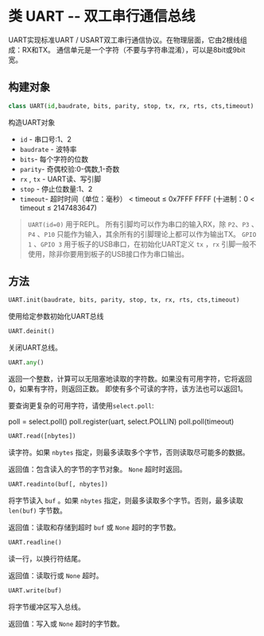 类 UART -- 双工串行通信总线
=============================================

UART实现标准UART / USART双工串行通信协议。在物理层面，它由2根线组成：RX和TX。
通信单元是一个字符（不要与字符串混淆），可以是8bit或9bit宽。


构建对象
------------

```python
class UART(id,baudrate, bits, parity, stop, tx, rx, rts, cts,timeout)
```

构造UART对象

- ``id`` - 串口号:1、2  
- ``baudrate`` - 波特率
- ``bits``- 每个字符的位数
- ``parity``- 奇偶校验:0-偶数,1-奇数
- ``rx`` , ``tx`` - UART读、写引脚
- ``stop`` - 停止位数量:1、2
- ``timeout``- 超时时间（单位：毫秒） < timeout ≤ 0x7FFF FFFF (十进制：0 < timeout ≤ 2147483647)




> ``UART(id=0)`` 用于REPL。
> 所有引脚均可以作为串口的输入RX，除 ``P2``、``P3`` 、``P4`` 、``P10`` 只能作为输入，其余所有的引脚理论上都可以作为输出TX。
> ``GPIO 1`` 、``GPIO 3`` 用于板子的USB串口，在初始化UART定义 ``tx`` ，``rx`` 引脚一般不使用，除非你要用到板子的USB接口作为串口输出。

方法
-------



```python
UART.init(baudrate, bits, parity, stop, tx, rx, rts, cts,timeout)
```

使用给定参数初始化UART总线


```python
UART.deinit()
```

关闭UART总线。

```python
UART.any()
```

返回一个整数，计算可以无阻塞地读取的字符数。如果没有可用字符，它将返回0，如果有字符，则返回正数。
即使有多个可读的字符，该方法也可以返回1。

要查询更复杂的可用字符，请使用`select.poll`:

poll = select.poll()
poll.register(uart, select.POLLIN)
poll.poll(timeout)

```python
UART.read([nbytes])
```

读字符。如果 ``nbytes`` 指定，则最多读取多个字节，否则读取尽可能多的数据。

返回值：包含读入的字节的字节对象。 ``None`` 超时时返回。

```python
UART.readinto(buf[, nbytes])
```

将字节读入 ``buf`` 。如果 ``nbytes`` 指定，则最多读取多个字节。否则，最多读取 ``len(buf)`` 字节数。

返回值：读取和存储到超时 ``buf`` 或 ``None`` 超时的字节数。

```python
UART.readline()
```

读一行，以换行符结尾。

返回值：读取行或 ``None`` 超时。

```python
UART.write(buf)
```

将字节缓冲区写入总线。

返回值：写入或 ``None`` 超时的字节数。


